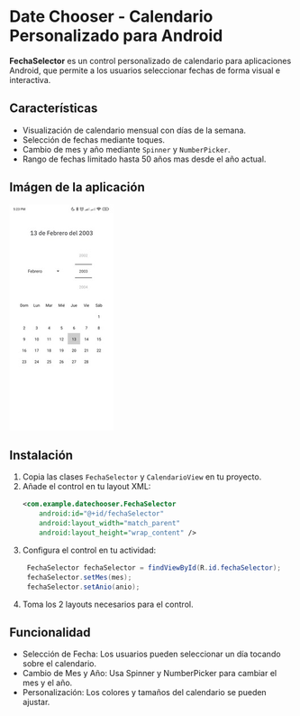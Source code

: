 # Date Chooser - Calendario Personalizado para Android

**FechaSelector** es un control personalizado de calendario para aplicaciones Android, que permite a los usuarios seleccionar fechas de forma visual e interactiva.

## Características

- Visualización de calendario mensual con días de la semana.
- Selección de fechas mediante toques.
- Cambio de mes y año mediante `Spinner` y `NumberPicker`.
- Rango de fechas limitado hasta 50 años mas desde el año actual.

## Imágen de la aplicación
![Vista de inicio](images/DateChooser.jpg)

## Instalación

1. Copia las clases `FechaSelector` y `CalendarioView` en tu proyecto.
2. Añade el control en tu layout XML:
   ```xml
   <com.example.datechooser.FechaSelector
       android:id="@+id/fechaSelector"
       android:layout_width="match_parent"
       android:layout_height="wrap_content" />
4. Configura el control en tu actividad:
   ```java
    FechaSelector fechaSelector = findViewById(R.id.fechaSelector);
    fechaSelector.setMes(mes);
    fechaSelector.setAnio(anio);
5. Toma los 2 layouts necesarios para el control.
## Funcionalidad
- Selección de Fecha: Los usuarios pueden seleccionar un día tocando sobre el calendario.
- Cambio de Mes y Año: Usa Spinner y NumberPicker para cambiar el mes y el año.
- Personalización: Los colores y tamaños del calendario se pueden ajustar.
